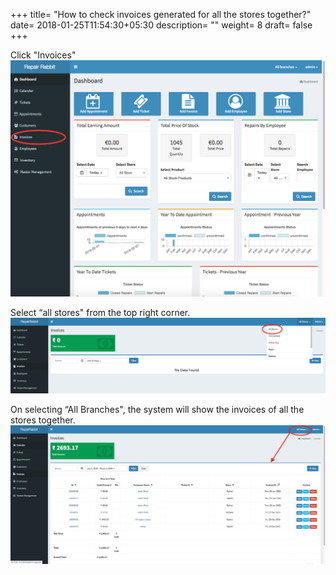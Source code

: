 +++
title= "How to check invoices generated for all the stores together?"
date= 2018-01-25T11:54:30+05:30
description= ""
weight= 8
draft= false
+++

Click "Invoices" 
![How to check an invoices for all the stores together?](/images/invoice/how_can_i_see_all_invoice_for_all_stores/go_to_invoice.png)

Select “all stores" from the top right corner.
![How to check an invoices for all the stores together?](/images/invoice/how_can_i_see_all_invoice_for_all_stores/select_all_branches.png)

On selecting “All Branches", the system will show the  invoices of all the stores together. 
![How to check an invoices for all the stores together?](/images/invoice/how_can_i_see_all_invoice_for_all_stores/summary_of_all_invoice_for_all_Store.png)
